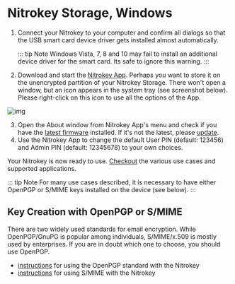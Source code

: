 # Nitrokey Storage, Windows

1. Connect your Nitrokey to your computer and confirm all dialogs so that the USB smart card device driver gets installed almost automatically.

    ::: tip Note
    Windows Vista, 7, 8 and 10 may fail to install an additional device driver for the smart card. Its safe to ignore this warning.
    :::
2. Download and start the [Nitrokey App](https://www.nitrokey.com/download). Perhaps you want to store it on the unencrypted partition of your Nitrokey Storage. There won't open a window, but an icon appears in the system tray (see screenshot below). Please right-click on this icon to use all the options of the App.

![img](./images/Windows10-Systemtray.png)

3. Open the About window from Nitrokey App's menu and check if you have the [latest firmware](https://github.com/Nitrokey/nitrokey-storage-firmware/releases) installed. If it's not the latest, please [update](https://www.nitrokey.com/en/documentation/firmware-update-storage).
4. Use the Nitrokey App to change the default User PIN (default: 123456) and Admin PIN (default: 12345678) to your own choices.

Your Nitrokey is now ready to use. [Checkout](https://www.nitrokey.com/documentation/applications) the various use cases and supported applications.

::: tip Note
For many use cases described, it is necessary to have either 
OpenPGP or S/MIME keys installed on the device (see below).
:::
## Key Creation with OpenPGP or S/MIME
There are two widely used standards for email encryption. While OpenPGP/GnuPG is popular among individuals, S/MIME/x.509 is mostly used by enterprises. If you are in doubt which one to choose, you should use OpenPGP.

- [instructions](https://www.nitrokey.com/documentation/openpgp-email-encryption) for using the OpenPGP standard with the Nitrokey
- [instructions](https://www.nitrokey.com/documentation/smime-email-encryption) for using S/MIME with the Nitrokey

